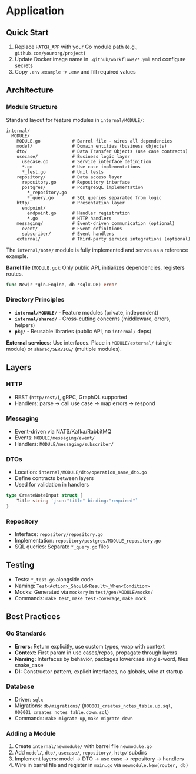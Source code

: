 # Application

## Quick Start

1. Replace `HATCH_APP` with your Go module path (e.g., `github.com/yourorg/project`)
2. Update Docker image name in `.github/workflows/*.yml` and configure secrets
3. Copy `.env.example` → `.env` and fill required values

## Architecture

### Module Structure

Standard layout for feature modules in `internal/MODULE/`:

```
internal/
  MODULE/
    MODULE.go            # Barrel file - wires all dependencies
    model/               # Domain entities (business objects)
    dto/                 # Data Transfer Objects (use case contracts)
    usecase/             # Business logic layer
      usecase.go         # Service interface definition
      *.go               # Use case implementations
      *_test.go          # Unit tests
    repository/          # Data access layer
      repository.go      # Repository interface
      postgres/          # PostgreSQL implementation
        *_repository.go
        *_query.go       # SQL queries separated from logic
    http/                # Presentation layer
      endpoint/
        endpoint.go      # Handler registration
        *.go             # HTTP handlers
    messaging/           # Event-driven communication (optional)
      event/             # Event definitions
      subscriber/        # Event handlers
    external/            # Third-party service integrations (optional)
```

The `internal/note/` module is fully implemented and serves as a reference example.

**Barrel file** (`MODULE.go`): Only public API, initializes dependencies, registers routes.
```go
func New(r *gin.Engine, db *sqlx.DB) error
```

### Directory Principles

- **`internal/MODULE/`** - Feature modules (private, independent)
- **`internal/shared/`** - Cross-cutting concerns (middleware, errors, helpers)
- **`pkg/`** - Reusable libraries (public API, no `internal/` deps)

**External services:** Use interfaces. Place in `MODULE/external/` (single module) or `shared/SERVICE/` (multiple modules).

## Layers

### HTTP
- REST (`http/rest/`), gRPC, GraphQL supported
- Handlers: parse → call use case → map errors → respond

### Messaging
- Event-driven via NATS/Kafka/RabbitMQ
- Events: `MODULE/messaging/event/`
- Handlers: `MODULE/messaging/subscriber/`

### DTOs
- Location: `internal/MODULE/dto/operation_name_dto.go`
- Define contracts between layers
- Used for validation in handlers

```go
type CreateNoteInput struct {
    Title string `json:"title" binding:"required"`
}
```

### Repository
- Interface: `repository/repository.go`
- Implementation: `repository/postgres/MODULE_repository.go`
- SQL queries: Separate `*_query.go` files

## Testing

- Tests: `*_test.go` alongside code
- Naming: `Test<Action>_Should<Result>_When<Condition>`
- Mocks: Generated via `mockery` in `test/gen/MODULE/mocks/`
- Commands: `make test`, `make test-coverage`, `make mock`

## Best Practices

### Go Standards
- **Errors:** Return explicitly, use custom types, wrap with context
- **Context:** First param in use cases/repos, propagate through layers
- **Naming:** Interfaces by behavior, packages lowercase single-word, files snake_case
- **DI:** Constructor pattern, explicit interfaces, no globals, wire at startup

### Database
- Driver: `sqlx`
- Migrations: `db/migrations/` (`000001_creates_notes_table.up.sql`, `000001_creates_notes_table.down.sql`)
- Commands: `make migrate-up`, `make migrate-down`

### Adding a Module
1. Create `internal/newmodule/` with barrel file `newmodule.go`
2. Add `model/`, `dto/`, `usecase/`, `repository/`, `http/` subdirs
3. Implement layers: model → DTO → use case → repository → handlers
4. Wire in barrel file and register in `main.go` via `newmodule.New(router, db)`